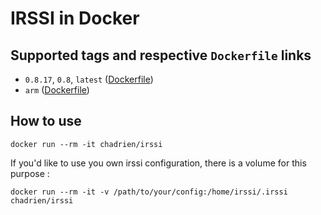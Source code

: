 # IRSSI in Docker

## Supported tags and respective `Dockerfile` links

- `0.8.17`, `0.8`, `latest`
  ([Dockerfile](https://github.com/chadrien/docker/blob/74e626c7a6618ce21baefe477e844d2426ebb59e/irssi/Dockerfile))
- `arm`
  ([Dockerfile](https://github.com/chadrien/docker/blob/d064228cf0938de3884d3fa5f2905506f6195b36/irssi/Dockerfile))

## How to use

    docker run --rm -it chadrien/irssi

If you'd like to use you own irssi configuration, there is a volume for
this purpose :

    docker run --rm -it -v /path/to/your/config:/home/irssi/.irssi chadrien/irssi
